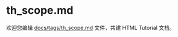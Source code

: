 th_scope.md
===

欢迎您编辑 <a target="__blank" href="https://github.com/jaywcjlove/html-tutorial/blob/main/docs/tags/th_scope.md">docs/tags/th_scope.md</a> 文件，共建 HTML Tutorial 文档。